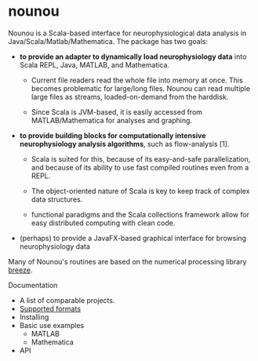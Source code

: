 # nounou

Nounou is a Scala-based interface for neurophysiological data analysis in Java/Scala/Matlab/Mathematica.
The package has two goals:

* **to provide an adapter to dynamically load neurophysiology data** into Scala REPL, Java, MATLAB, and Mathematica. 

     * Current file readers read the whole file into memory at once. This becomes problematic for large/long files. Nounou can read multiple large files as streams, loaded-on-demand from the harddisk.

     * Since Scala is JVM-based, it is easily accessed from MATLAB/Mathematica for analyses and graphing.


* **to provide building blocks for computationally intensive neurophysiology analysis algorithms**, such as flow-analysis [1]. 

     * Scala is suited for this, because of its easy-and-safe parallelization, and because of its ability to use fast compiled routines even from a REPL.

     * The object-oriented nature of Scala is key to keep track of complex data structures.

     * functional paradigms and the Scala collections framework allow for easy distributed computing with clean code.
 

* (perhaps) to provide a JavaFX-based graphical interface for browsing neurophysiology data


Many of Nounou's routines are based on the numerical processing library [breeze](http://github.com/scalanlp/breeze).


Documentation
- A list of comparable projects.
- [Supported formats](/docs/formats.MD)
- Installing
- Basic use examples
    -   MATLAB
    -   Mathematica
- API
